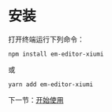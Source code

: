 # 安装

打开终端运行下列命令：

```
npm install em-editor-xiumi
```

或

```
yarn add em-editor-xiumi
```

下一节：[开始使用](#/doc/get-started)
